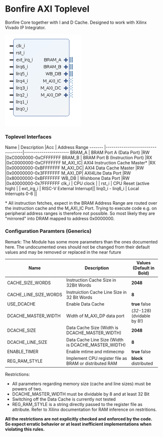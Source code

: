 # Bonfire AXI Toplevel
Bonfire Core together with I and D Cache. Designed to work with Xilinx Vivado IP Integrator.  

![Toplevel](images/Toplevel.png)

### Toplevel Interfaces

Name   | Description                       |Acc | Address Range
------- |-----------------------------------|-----------------------
BRAM_A  | BRAM Port A (Data Port)           |RW  |0xC0000000-0xCFFFFFFF
BRAM_B  | BRAM Port B (Instruction Port)    |RX  |0xC0000000-0xCFFFFFFF
M_AXI_IC| AXI4 Instruction Cache Master*    |RX |0x00000000-0xBFFFFFFF
M_AXI_DC| AXI4 Data Cache Master            |RW |0x00000000-0x3FFFFFFF
M_AXI_DP| AXI4Lite Data Port                |RW |0x80000000-0xBFFFFFFF
WB_DB   | Wishbone Data Port                |RW |0x40000000-0x7FFFFFFF
clk_i   | CPU clock                         |   |
rst_i   | CPU Reset (active high)           |   |
ext_irg_i | RISC-V External Interrupt||
lirq0_i - lirq6_i | Local Interrupts 0-6 ||                           

\* All instruction fetches, expect in the BRAM Address Range are routed over the instruction cache and the M_AXI_IC Port. Trying to execute code e.g. on
peripheral address ranges is therefore not possible.
So most likely  they are "mirrored" into DRAM mapped to address 0x0000000.


### Configuration Paramters (Generics)
Remark: The Module has some more parameters than the ones documented here.
The undocumented ones should not be changed from their default values and may be removed or replaced in the near future

Name | Description | Values (Default in Bold)
-----|-------------|-------------------------
CACHE_SIZE_WORDS| Instruction Cache Size in 32Bit Words|**2048**
CACHE_LINE_SIZE_WORDS|Instruiction Cache Line Size in 32 Bit Words|**8**
USE_DCACHE| Enable Data Cache | **true** false
DCACHE_MASTER_WIDTH| Width of M_AXI_DP data port| (*32*-128) (dvidable by 8!)
DCACHE_SIZE| Data Cache Size (Width is DCACHE_MASTER_WIDTH)| **2048**
DCACHE_LINE_SIZE| Data Cache Line Size (Width is DCACHE_MASTER_WIDTH)| **8**
ENABLE_TIMER| Enable mtime and mtimecmp | **true** false
REG_RAM_STYLE| Implement CPU register file as BRAM or distributed RAM | **block** distributed

Restrictions:
* All parameters regarding memory size (cache and line sizes) must be powers of two.
* DCACHE_MASTER_WIDTH must be dividable by 8 and at least 32 Bit
* Switching off the Data Cache is currently not tested
* REG_RAM_STYLE is a string directly passed to the register file as attribute. Refer to Xilinx documentation for RAM inference on restritions.

**All the restrictions are not  explicitly checked and enforced by the code. So expect erratic behavior or at least inefficient implementations when violating this rules.**

 
